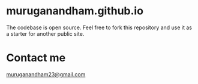 # muruganandham.github.io

The codebase is open source. Feel free to fork this repository and use it as a starter for another public site.

# Contact me
muruganandham23@gmail.com
